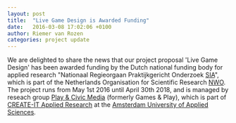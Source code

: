 ```yaml
---
layout: post
title:  "Live Game Design is Awarded Funding"
date:   2016-03-08 17:02:06 +0100
author: Riemer van Rozen
categories: project update
---
```

We are delighted to share the news that our project proposal 'Live Game Design' has been awarded funding by the Dutch national funding body for applied research "Nationaal Regieorgaan Praktijkgericht Onderzoek [SIA]", which is part of the Netherlands Organisation for Scientific Research [NWO].
The project runs from May 1st 2016 until April 30th 2018, and is managed by reseach group [Play & Civic Media] (formerly Games & Play), which is part of [CREATE-IT Applied Research] at the [Amsterdam University of Applied Sciences].

[SIA]: http://www.nwo.nl/over-nwo/organisatie/nwo-onderdelen/nrpo-sia
[NWO]: http://www.nwo.nl/en
[Play & Civic Media]: http://www.hva.nl/onderzoek/hva-onderzoek/kenniscentra/lectoraten/item/lectoraat-play-and-civic-media.html
[CREATE-IT Applied Research]: http://www.amsterdamuas.com/create-it
[Amsterdam University of Applied Sciences]: http://www.amsterdamuas.com/